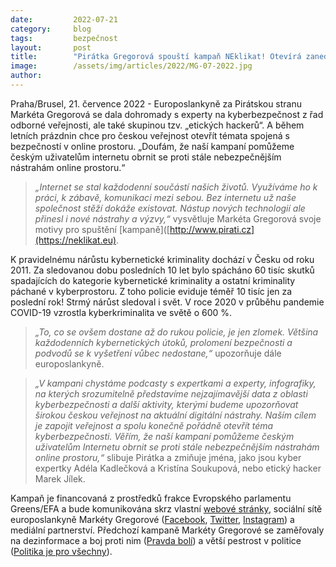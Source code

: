 ```yaml
---
date:         2022-07-21
category:     blog
tags:         bezpečnost
layout:       post
title:        "Pirátka Gregorová spouští kampaň NEklikat! Otevírá zanedbávané téma bezpečnosti na internetu"
image:        /assets/img/articles/2022/MG-07-2022.jpg
author:       
---
```


Praha/Brusel, 21. července 2022 - Europoslankyně za Pirátskou stranu Markéta Gregorová se dala dohromady s experty na kyberbezpečnost z řad odborné veřejnosti, ale také skupinou tzv. „etických hackerů“. A během letních prázdnin chce pro českou veřejnost otevřít témata spojená s bezpečností v online prostoru. „Doufám, že naší kampaní pomůžeme českým uživatelům internetu obrnit se proti stále nebezpečnějším nástrahám online prostoru.“

> *„Internet se stal každodenní součástí našich životů. Využíváme ho k práci, k zábavě, komunikaci mezi sebou. Bez internetu už naše společnost stěží dokáže existovat. Nástup nových technologií ale přinesl i nové nástrahy a výzvy,“* vysvětluje Markéta Gregorová svoje motivy pro spuštění [kampaně]([http://www.pirati.cz](https://neklikat.eu).

K pravidelnému nárůstu kybernetické kriminality dochází v Česku od roku 2011. Za sledovanou dobu posledních 10 let bylo spácháno 60 tisíc skutků spadajících do kategorie kybernetické kriminality a ostatní kriminality páchané v kyberprostoru. Z toho policie eviduje téměř 10 tisíc jen za poslední rok! Strmý nárůst sledoval i svět. V roce 2020 v průběhu pandemie COVID-19 vzrostla kyberkriminalita ve světě o 600 %.

> *„To, co se ovšem dostane až do rukou policie, je jen zlomek. Většina každodenních kybernetických útoků, prolomení bezpečnosti a podvodů se k vyšetření vůbec nedostane,“* upozorňuje dále europoslankyně.

> *„V kampani chystáme podcasty s expertkami a experty, infografiky, na kterých srozumitelně představíme nejzajímavější data z oblasti kyberbezpečnosti a další aktivity, kterými budeme upozorňovat širokou českou veřejnost na aktuální digitální nástrahy. Naším cílem je zapojit veřejnost a spolu konečně pořádně otevřít téma kyberbezpečnosti. Věřím, že naší kampaní pomůžeme českým uživatelům Internetu obrnit se proti stále nebezpečnějším nástrahám online prostoru,“* slibuje Pirátka a zmiňuje jména, jako jsou kyber expertky Adéla Kadlečková a Kristína Soukupová, nebo etický hacker Marek Jílek.

Kampaň je financovaná z prostředků frakce Evropského parlamentu Greens/EFA a bude komunikována skrz vlastní [webové stránky](https://neklikat.eu), sociální sítě europoslankyně Markéty Gregorové ([Facebook](https://www.facebook.com/MEPGregorova), [Twitter](https://twitter.com/MarketkaG), [Instagram](https://www.instagram.com/ruzovarebelka/)) a mediální partnerství. Předchozí kampaně Markéty Gregorové se zaměřovaly na dezinformace a boj proti nim ([Pravda bolí](https://pravdaboli.eu)) a větší pestrost v politice ([Politika je pro všechny](https://politikajeprovsechny.eu)).
